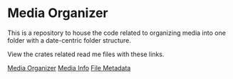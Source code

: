 # Media Organizer

This is a repository to house the code related to organizing media into one folder with a date-centric folder structure.

View the crates related read me files with these links.

[Media Organizer](./media_organizer/readme.md)
[Media Info](./media_info/README.md)
[File Metadata](./file_metadata/readme.md)
